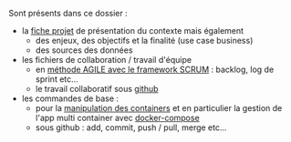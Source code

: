 Sont présents dans ce dossier :

- la [fiche projet](https://github.com/obrunet/Project_Big_Data_Renewable_energies/tree/master/00_infos_organisation/fiche_projet) de présentation du contexte mais également
  - des enjeux, des objectifs et la finalité (use case business)
  - des sources des données
- les fichiers de collaboration / travail d'équipe
  - en [méthode AGILE avec le framework SCRUM](https://github.com/obrunet/Project_Big_Data_Renewable_energies/tree/master/00_infos_organisation/agile_scrum) : backlog, log de sprint etc...
  - le travail collaboratif sous [github](https://github.com/obrunet/Project_Big_Data_Renewable_energies/blob/master/00_infos_organisation/github.sh)
- les commandes de base :
  - pour la [manipulation des containers](https://github.com/obrunet/Project_Big_Data_Renewable_energies/blob/master/00_infos_organisation/docker.sh) et en particulier la gestion de l'app multi container avec [docker-compose](https://github.com/obrunet/Project_Big_Data_Renewable_energies/tree/master/00_infos_organisation/docker_compose)
  - sous github : add, commit, push / pull, merge etc...
